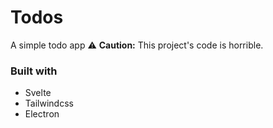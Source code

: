 # Todos
A simple todo app
⚠️ **Caution:** This project's code is horrible.

### Built with
* Svelte
* Tailwindcss
* Electron
